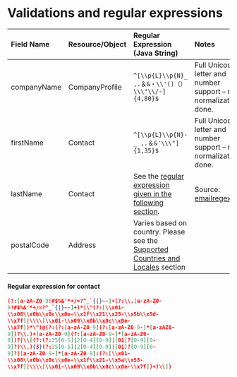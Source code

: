 # Validations and regular expressions

|Field Name | Resource/Object | Regular Expression (Java String) | Notes|
|:----|:----|:----|:----|
|companyName | CompanyProfile | `^[\\p{L}\\p{N}_ ,.＆&・\\'()（）\\\"\\/-]{4,80}$`| Full Unicode letter and number support – no normalization is done.|
|firstName | Contact | `^[\\p{L}\\p{N}-_ ,.＆&'\\\"]{1,35}$`| Full Unicode letter and number support – no normalization is done.|
|lastName | Contact | See the [regular expression given in the following section](#regular-expression-for-contact). |Source: [emailregex.com](https://emailregex.com/)|
|postalCode | Address | Varies based on country. Please see the [Supported Countries and Locales](./supported_locales.md) section| |

#### Regular expression for contact

```json
(?:[a-zA-Z0-9!#$%&'*+/=?^_`{|}~-]+(?:\\.[a-zA-Z0-
9!#$%&'*+/=?^_`{|}~-]+)*|\"(?:[\\x01-
\\x08\\x0b\\x0c\\x0e-\\x1f\\x21\\x23-\\x5b\\x5d-
\\x7f]|\\\\[\\x01-\\x09\\x0b\\x0c\\x0e-
\\x7f])*\")@(?:(?:[a-zA-Z0-9](?:[a-zA-Z0-9-]*[a-zAZ0-
9])?\\.)+[a-zA-Z0-9](?:[a-zA-Z0-9-]*[a-zA-Z0-
9])?|\\[(?:(?:25[0-5]|2[0-4][0-9]|[01]?[0-9][0-
9]?)\\.){3}(?:25[0-5]|2[0-4][0-9]|[01]?[0-9][0-
9]?|[a-zA-Z0-9-]*[a-zA-Z0-9]:(?:[\\x01-
\\x08\\x0b\\x0c\\x0e-\\x1f\\x21-\\x5a\\x53-
\\x7f]|\\\\[\\x01-\\x09\\x0b\\x0c\\x0e-\\x7f])+)\\])
```
